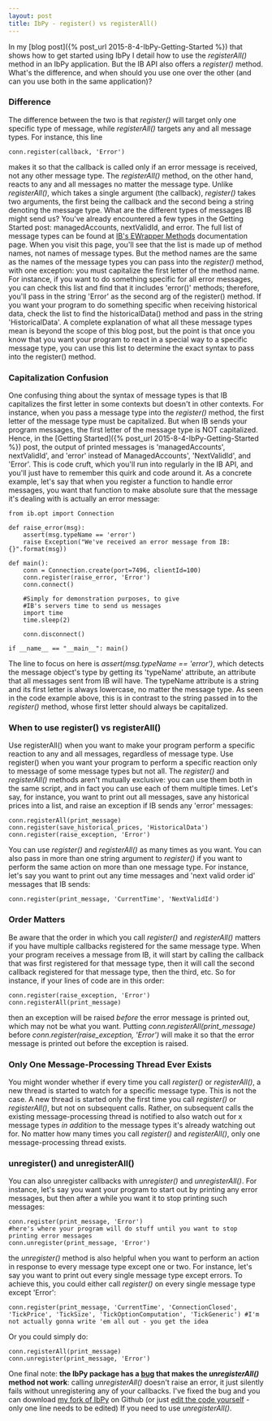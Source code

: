 ```yaml
---
layout: post
title: IbPy - register() vs registerAll()
---
```


In my [blog post]({% post_url 2015-8-4-IbPy-Getting-Started %}) that shows how to get started using IbPy I detail how to use the _registerAll()_ method in an IbPy application. But the IB API also offers a _register()_ method. What's the difference, and when should you use one over the other (and can you use both in the same application)?

### Difference
The difference between the two is that _register()_ will target only one specific type of message, while _registerAll()_ targets any and all message types. For instance, this line

```python3
conn.register(callback, 'Error')
```

makes it so that the callback is called only if an error message is received, not any other message type. The _registerAll()_ method, on the other hand, reacts to any and all messages no matter the message type. Unlike _registerAll()_, which takes a single argument (the callback), _register()_ takes two arguments, the first being the callback and the second being a string denoting the message type. What are the different types of messages IB might send us? You've already encountered a few types in the Getting Started post: managedAccounts, nextValidId, and error. The full list of message types can be found at [IB's EWrapper Methods](https://www.interactivebrokers.com/en/software/api/apiguide/java/java_ewrapper_methods.htm) documentation page. When you visit this page, you'll see that the list is made up of method names, not names of message types. But the method names are the same as the names of the message types you can pass into the _register()_ method, with one exception: you must capitalize the first letter of the method name. For instance, if you want to do something specific for all error messages, you can check this list and find that it includes 'error()' methods; therefore, you'll pass in the string 'Error' as the second arg of the register() method. If you want your program to do something specific when receiving historical data, check the list to find the historicalData() method and pass in the string 'HistoricalData'. A complete explanation of what all these message types mean is beyond the scope of this blog post, but the point is that once you know that you want your program to react in a special way to a specific message type, you can use this list to determine the exact syntax to pass into the register() method.

### Capitalization Confusion
One confusing thing about the syntax of message types is that IB capitalizes the first letter in some contexts but doesn't in other contexts. For instance, when you pass a message type into the _register()_ method, the first letter of the message type must be capitalized. But when IB sends your program messages, the first letter of the message type is NOT capitalized. Hence, in the [Getting Started]({% post_url 2015-8-4-IbPy-Getting-Started %}) post, the output of printed messages is 'managedAccounts', nextValidId', and 'error' instead of ManagedAccounts', 'NextValidId', and 'Error'. This is code cruft, which you'll run into regularly in the IB API, and you'll just have to remember this quirk and code around it. As a concrete example, let's say that when you register a function to handle error messages, you want that function to make absolute sure that the message it's dealing with is actually an error message:

```python3
from ib.opt import Connection

def raise_error(msg):
    assert(msg.typeName == 'error')
    raise Exception("We've received an error message from IB: {}".format(msg))

def main():
    conn = Connection.create(port=7496, clientId=100)
    conn.register(raise_error, 'Error')
    conn.connect()
    
    #Simply for demonstration purposes, to give
    #IB's servers time to send us messages
    import time
    time.sleep(2) 
    
    conn.disconnect()
    
if __name__ == "__main__": main()
```

The line to focus on here is _assert(msg.typeName == 'error')_, which detects the message object's type by getting its 'typeName' attribute, an attribute that all messages sent from IB will have. The typeName attribute is a string and its first letter is always lowercase, no matter the message type. As seen in the code example above, this is in contrast to the string passed in to the _register()_ method, whose first letter should always be capitalized.

### When to use register() vs registerAll()
Use registerAll() when you want to make your program perform a specific reaction to any and all messages, regardless of message type. Use register() when you want your program to perform a specific reaction only to message of some message types but not all. The _register()_ and _registerAll()_ methods aren't mutually exclusive: you can use them both in the same script, and in fact you can use each of them multiple times. Let's say, for instance, you want to print out all messages, save any historical prices into a list, and raise an exception if IB sends any 'error' messages:

```python3
conn.registerAll(print_message)
conn.register(save_historical_prices, 'HistoricalData')
conn.register(raise_exception, 'Error')
```

You can use _register()_ and _registerAll()_ as many times as you want. You can also pass in more than one string argument to _register()_ if you want to perform the same action on more than one message type. For instance, let's say you want to print out any time messages and 'next valid order id' messages that IB sends:

```python3
conn.register(print_message, 'CurrentTime', 'NextValidId')
```

### Order Matters
Be aware that the order in which you call _register()_ and _registerAll()_ matters if you have multiple callbacks registered for the same message type. When your program receives a message from IB, it will start by calling the callback that was first registered for that message type, then it will call the second callback registered for that message type, then the third, etc. So for instance, if your lines of code are in this order:

```python3
conn.register(raise_exception, 'Error')
conn.registerAll(print_message)
```

then an exception will be raised _before_ the error message is printed out, which may not be what you want. Putting _conn.registerAll(print\_message)_ before _conn.register(raise\_exception, 'Error')_ will make it so that the error message is printed out before the exception is raised.

### Only One Message-Processing Thread Ever Exists
You might wonder whether if every time you call _register()_ or _registerAll()_, a new thread is started to watch for a specific message type. This is not the case. A new thread is started only the first time you call _register()_ or _registerAll()_, but not on subsequent calls. Rather, on subsequent calls the existing message-processing thread is notified to also watch out for x message types _in addition_ to the message types it's already watching out for. No matter how many times you call _register()_ and _registerAll()_, only one message-processing thread exists.

### unregister() and unregisterAll()
You can also unregister callbacks with _unregister()_ and _unregisterAll()_. For instance, let's say you want your program to start out by printing any error messages, but then after a while you want it to stop printing such messages:

```python3
conn.register(print_message, 'Error')
#here's where your program will do stuff until you want to stop printing error messages
conn.unregister(print_message, 'Error')
```

the _unregister()_ method is also helpful when you want to perform an action in response to every message type except one or two. For instance, let's say you want to print out every single message type except errors. To achieve this, you could either call _register()_ on every single message type except 'Error':

```python3
conn.register(print_message, 'CurrentTime', 'ConnectionClosed', 'TickPrice', 'TickSize', 'TickOptionComputation', 'TickGeneric') #I'm not actually gonna write 'em all out - you get the idea
```

Or you could simply do:

```python3
conn.registerAll(print_message)
conn.unregister(print_message, 'Error')
```

One final note: **the IbPy package has a [bug](https://github.com/blampe/IbPy/issues/14) that makes the _unregisterAll()_ method not work**: calling _unregisterAll()_ doesn't raise an error, it just silently fails without unregistering any of your callbacks. I've fixed the bug and you can download [my fork of IbPy](https://github.com/valiant-falstaff/IbPy) on Github (or just [edit the code yourself](https://github.com/valiant-falstaff/IbPy/commit/fd9608b3cf495064681f72f57ec5b5840ab4ebc9) - only one line needs to be edited) If you need to use _unregisterAll()_.